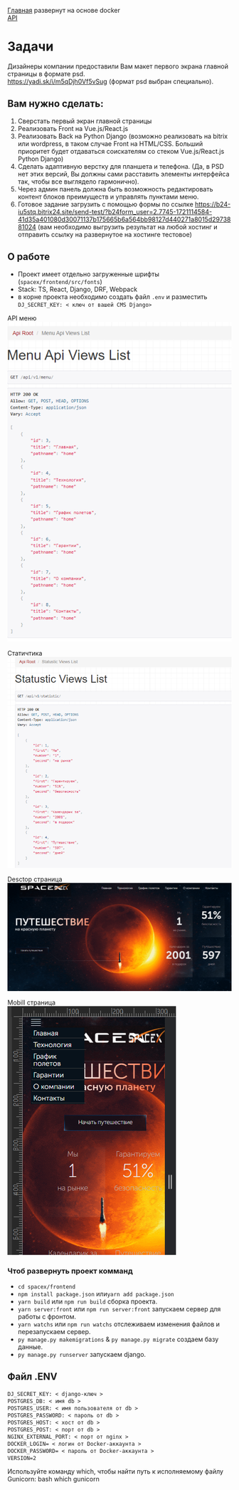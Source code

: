 [Главная](http://194.67.68.102) развернут на основе docker \
[API](http://194.67.68.102/api/v1/)

# Задачи
Дизайнеры компании предоставили Вам макет первого экрана главной страницы в формате psd. \
https://yadi.sk/i/m5qDjh0Vf5vSug (формат psd выбран специально).


## Вам нужно сделать:
1. Сверстать первый экран главной страницы
2. Реализовать Front на Vue.js/React.js
3. Реализовать Back на Python Django (возможно реализовать на bitrix или wordpress, в таком случае Front на HTML/CSS. Больший приоритет будет отдаваться соискателям со стеком Vue.js/React.js Python Django)
4. Сделать адаптивную верстку для планшета и телефона. (Да, в PSD нет этих версий, Вы должны сами расставить элементы интерфейса так, чтобы все выглядело гармонично).
5. Через админ панель должна быть возможность редактировать контент блоков преимуществ и управлять пунктами меню.
5. Готовое задание загрузить с помощью формы по ссылке https://b24-iu5stq.bitrix24.site/send-test/?b24form_user=2.7745-1721114584-41d35a401080d30071137b175665b6a564bb98127d440271a8015d2973881024
(вам необходимо выгрузить результат на любой хостинг и отправить ссылку на развернутое на хостинге тестовое)

## О работе
 - Проект имеет отдельно загруженные шрифты (`spacex/frontend/src/fonts`)
 - Stack: TS, React, Django, DRF, Webpack 
 - в корне проекта необходимо создать файл `.env` и разместить `DJ_SECRET_KEY: < ключ от вашей CMS Django>`

API меню \
![Статиска](img/menu.png) 

Статичтика \
![Статиска](img/statistic.png)

Desctop страница \
![Статиска](img/page.png)

Mobill страница \
![Статиска](img/mobill.png)

### Чтоб развернуть проект комманд
 - `cd spacex/frontend`
 - `npm install package.json` или`yarn add package.json`
 - `yarn build` или `npm run build` сборка проекта.
 - `yarn server:front` или `npm run server:front` запускаем сервер для работы с фронтом.
 - `yarn watchs` или `npm run watchs` отслеживаем изменения файлов и перезапускаем сервер.
 -  `py manage.py makemigrations` & `py manage.py migrate` создаем базу данные.
 -  `py manage.py runserver` запускаем django.




## Файл .ENV
```text
DJ_SECRET_KEY: < django-ключ >
POSTGRES_DB: < имя db >
POSTGRES_USER: < имя пользователя от db >
POSTGRES_PASSWORD: < пароль от db >
POSTGRES_HOST: < хост от db >
POSTGRES_POST: < порт от db >
NGINX_EXTERNAL_PORT: < порт от nginx >
DOCKER_LOGIN= < логин от Docker-аккаунта >
DOCKER_PASSWORD= < пароль от Docker-аккаунта >
VERSION=2
```


Используйте команду which, чтобы найти путь к исполняемому файлу Gunicorn:
bash
which gunicorn
